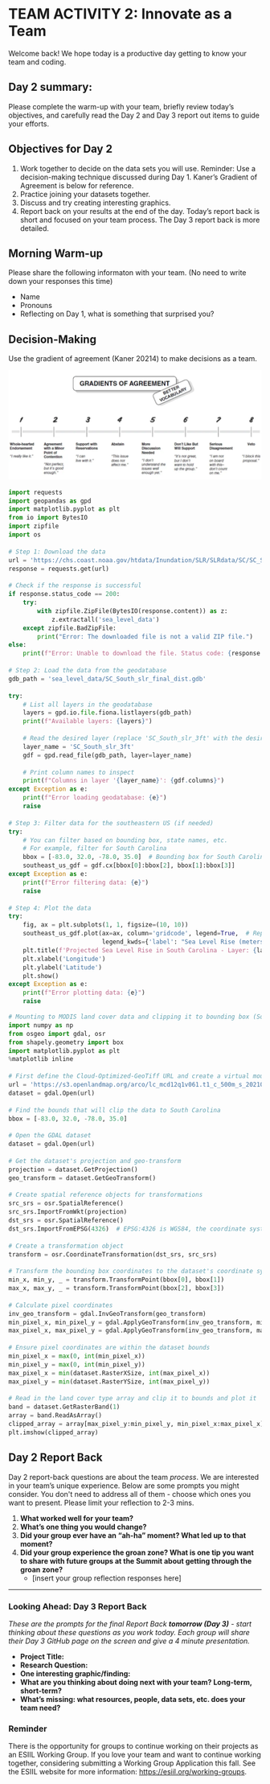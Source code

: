 # TEAM ACTIVITY 2: Innovate as a Team

Welcome back! We hope today is a productive day getting to know your team and coding.

## Day 2 summary: 
Please complete the warm-up with your team, briefly review today’s objectives, and carefully read the Day 2 and Day 3 report out items to guide your efforts.  

## Objectives for Day 2
1. Work together to decide on the data sets you will use. Reminder: Use a decision-making technique discussed during Day 1. Kaner’s Gradient of Agreement is below for reference.
2. Practice joining your datasets together. 
3. Discuss and try creating interesting graphics.
4. Report back on your results at the end of the day. Today’s report back is short and focused on your team process. The Day 3 report back is more detailed. 


## Morning Warm-up
Please share the following informaton with your team. (No need to write down your responses this time)
- Name
- Pronouns
- Reflecting on Day 1, what is something that surprised you?

## Decision-Making
Use the gradient of agreement (Kaner 20214) to make decisions as a team.

![Gradients of agreement](../worksheets/love_gradient-of-agreement.png)



``` python
import requests
import geopandas as gpd
import matplotlib.pyplot as plt
from io import BytesIO
import zipfile
import os

# Step 1: Download the data
url = 'https://chs.coast.noaa.gov/htdata/Inundation/SLR/SLRdata/SC/SC_South_slr_data_dist.zip'
response = requests.get(url)

# Check if the response is successful
if response.status_code == 200:
    try:
        with zipfile.ZipFile(BytesIO(response.content)) as z:
            z.extractall('sea_level_data')
    except zipfile.BadZipFile:
        print("Error: The downloaded file is not a valid ZIP file.")
else:
    print(f"Error: Unable to download the file. Status code: {response.status_code}")

# Step 2: Load the data from the geodatabase
gdb_path = 'sea_level_data/SC_South_slr_final_dist.gdb'

try:
    # List all layers in the geodatabase
    layers = gpd.io.file.fiona.listlayers(gdb_path)
    print(f"Available layers: {layers}")

    # Read the desired layer (replace 'SC_South_slr_3ft' with the desired layer name)
    layer_name = 'SC_South_slr_3ft'
    gdf = gpd.read_file(gdb_path, layer=layer_name)
    
    # Print column names to inspect
    print(f"Columns in layer '{layer_name}': {gdf.columns}")
except Exception as e:
    print(f"Error loading geodatabase: {e}")
    raise

# Step 3: Filter data for the southeastern US (if needed)
try:
    # You can filter based on bounding box, state names, etc.
    # For example, filter for South Carolina
    bbox = [-83.0, 32.0, -78.0, 35.0]  # Bounding box for South Carolina
    southeast_us_gdf = gdf.cx[bbox[0]:bbox[2], bbox[1]:bbox[3]]
except Exception as e:
    print(f"Error filtering data: {e}")
    raise

# Step 4: Plot the data
try:
    fig, ax = plt.subplots(1, 1, figsize=(10, 10))
    southeast_us_gdf.plot(ax=ax, column='gridcode', legend=True,  # Replace 'gridcode' with the correct column name
                          legend_kwds={'label': "Sea Level Rise (meters)"})
    plt.title(f'Projected Sea Level Rise in South Carolina - Layer: {layer_name}')
    plt.xlabel('Longitude')
    plt.ylabel('Latitude')
    plt.show()
except Exception as e:
    print(f"Error plotting data: {e}")
    raise
```

```python
# Mounting to MODIS land cover data and clipping it to bounding box (South Carolina)
import numpy as np
from osgeo import gdal, osr
from shapely.geometry import box
import matplotlib.pyplot as plt
%matplotlib inline

# First define the Cloud-Optimized-GeoTiff URL and create a virtual mount to it with gdal Open
url = 'https://s3.openlandmap.org/arco/lc_mcd12q1v061.t1_c_500m_s_20210101_20211231_go_epsg.4326_v20230818.tif'
dataset = gdal.Open(url)

# Find the bounds that will clip the data to South Carolina
bbox = [-83.0, 32.0, -78.0, 35.0]

# Open the GDAL dataset
dataset = gdal.Open(url)

# Get the dataset's projection and geo-transform
projection = dataset.GetProjection()
geo_transform = dataset.GetGeoTransform()

# Create spatial reference objects for transformations
src_srs = osr.SpatialReference()
src_srs.ImportFromWkt(projection)
dst_srs = osr.SpatialReference()
dst_srs.ImportFromEPSG(4326)  # EPSG:4326 is WGS84, the coordinate system of the bounding box

# Create a transformation object
transform = osr.CoordinateTransformation(dst_srs, src_srs)

# Transform the bounding box coordinates to the dataset's coordinate system
min_x, min_y, _ = transform.TransformPoint(bbox[0], bbox[1])
max_x, max_y, _ = transform.TransformPoint(bbox[2], bbox[3])

# Calculate pixel coordinates
inv_geo_transform = gdal.InvGeoTransform(geo_transform)
min_pixel_x, min_pixel_y = gdal.ApplyGeoTransform(inv_geo_transform, min_x, min_y)
max_pixel_x, max_pixel_y = gdal.ApplyGeoTransform(inv_geo_transform, max_x, max_y)

# Ensure pixel coordinates are within the dataset bounds
min_pixel_x = max(0, int(min_pixel_x))
min_pixel_y = max(0, int(min_pixel_y))
max_pixel_x = min(dataset.RasterXSize, int(max_pixel_x))
max_pixel_y = min(dataset.RasterYSize, int(max_pixel_y))

# Read in the land cover type array and clip it to bounds and plot it
band = dataset.GetRasterBand(1)
array = band.ReadAsArray()
clipped_array = array[max_pixel_y:min_pixel_y, min_pixel_x:max_pixel_x]
plt.imshow(clipped_array)
```


## Day 2 Report Back
Day 2 report-back questions are about the team *process*. We are interested in your team’s unique experience. Below are some prompts you might consider. You don't need to address all of them - choose which ones you want to present. Please limit your reflection to 2-3 mins.  

1. **What worked well for your team?**
3. **What’s one thing you would change?**
4. **Did your group ever have an “ah-ha” moment?  What led up to that moment?**
5. **Did your group experience the groan zone?  What is one tip you want to share with future groups at the Summit about getting through the groan zone?**
     - [insert your group reflection responses here]

**************************************************************

### Looking Ahead: Day 3 Report Back
*These are the prompts for the final Report Back **tomorrow (Day 3)** - start thinking about these questions as you work today. Each group will share their Day 3 GitHub page on the screen and give a 4 minute presentation.*

- **Project Title:**
- **Research Question:**
- **One interesting graphic/finding:**
- **What are you thinking about doing next with your team? Long-term, short-term?**
- **What’s missing: what resources, people, data sets, etc. does your team need?**
      
### Reminder
There is the opportunity for groups to continue working on their projects as an ESIIL Working Group. If you love your team and want to continue working together, considering submitting a Working Group Application this fall. See the ESIIL website for more information: <https://esiil.org/working-groups>.
     

